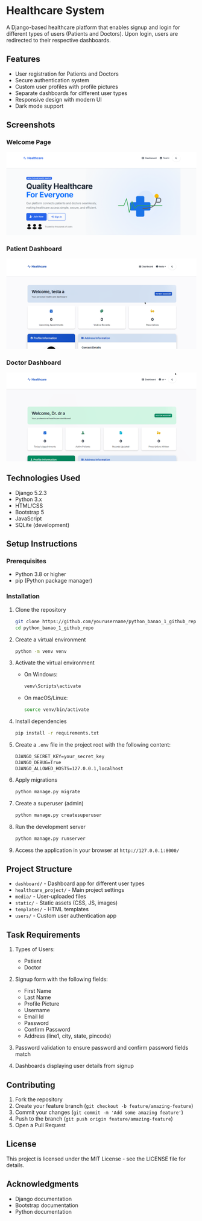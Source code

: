 # Healthcare System

A Django-based healthcare platform that enables signup and login for different types of users (Patients and Doctors). Upon login, users are redirected to their respective dashboards.

## Features

- User registration for Patients and Doctors
- Secure authentication system
- Custom user profiles with profile pictures
- Separate dashboards for different user types
- Responsive design with modern UI
- Dark mode support

## Screenshots

### Welcome Page
![Welcome Page](screenshots/welcome.png)

### Patient Dashboard
![Patient Dashboard](screenshots/patient_dashboard.png)

### Doctor Dashboard
![Doctor Dashboard](screenshots/doctor_dashboard.png)

## Technologies Used

- Django 5.2.3
- Python 3.x
- HTML/CSS
- Bootstrap 5
- JavaScript
- SQLite (development)

## Setup Instructions

### Prerequisites

- Python 3.8 or higher
- pip (Python package manager)

### Installation

1. Clone the repository
   ```bash
   git clone https://github.com/yourusername/python_banao_1_github_repo.git
   cd python_banao_1_github_repo
   ```

2. Create a virtual environment
   ```bash
   python -m venv venv
   ```

3. Activate the virtual environment
   - On Windows:
     ```bash
     venv\Scripts\activate
     ```
   - On macOS/Linux:
     ```bash
     source venv/bin/activate
     ```

4. Install dependencies
   ```bash
   pip install -r requirements.txt
   ```

5. Create a `.env` file in the project root with the following content:
   ```
   DJANGO_SECRET_KEY=your_secret_key
   DJANGO_DEBUG=True
   DJANGO_ALLOWED_HOSTS=127.0.0.1,localhost
   ```

6. Apply migrations
   ```bash
   python manage.py migrate
   ```

7. Create a superuser (admin)
   ```bash
   python manage.py createsuperuser
   ```

8. Run the development server
   ```bash
   python manage.py runserver
   ```

9. Access the application in your browser at `http://127.0.0.1:8000/`

## Project Structure

- `dashboard/` - Dashboard app for different user types
- `healthcare_project/` - Main project settings
- `media/` - User-uploaded files
- `static/` - Static assets (CSS, JS, images)
- `templates/` - HTML templates
- `users/` - Custom user authentication app

## Task Requirements

1. Types of Users:
   - Patient
   - Doctor

2. Signup form with the following fields:
   - First Name
   - Last Name
   - Profile Picture
   - Username
   - Email Id
   - Password
   - Confirm Password
   - Address (line1, city, state, pincode)

3. Password validation to ensure password and confirm password fields match

4. Dashboards displaying user details from signup

## Contributing

1. Fork the repository
2. Create your feature branch (`git checkout -b feature/amazing-feature`)
3. Commit your changes (`git commit -m 'Add some amazing feature'`)
4. Push to the branch (`git push origin feature/amazing-feature`)
5. Open a Pull Request

## License

This project is licensed under the MIT License - see the LICENSE file for details.

## Acknowledgments

- Django documentation
- Bootstrap documentation
- Python documentation